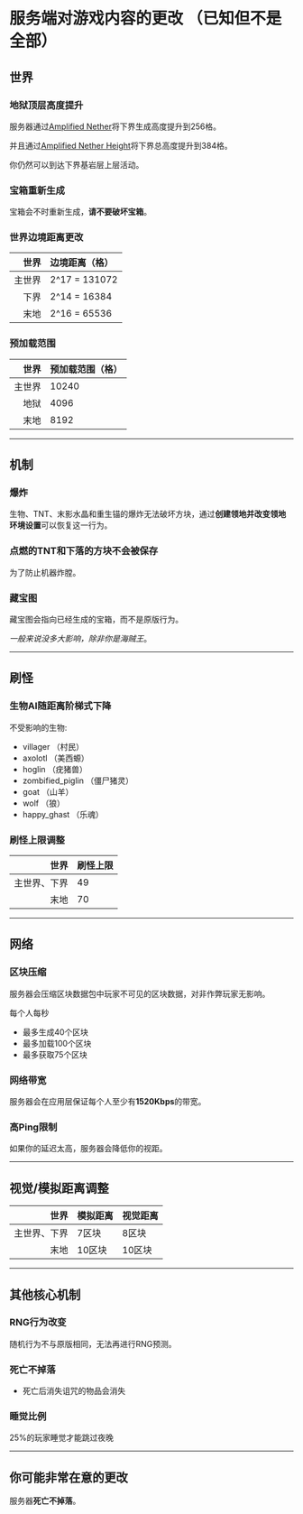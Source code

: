 # 服务端对游戏内容的更改 （已知但不是全部）

## 世界

### 地狱顶层高度提升

服务器通过[Amplified Nether](https://www.mcmod.cn/class/5205.html)将下界生成高度提升到256格。

并且通过[Amplified Nether Height](https://modrinth.com/project/8YzB9eVH)将下界总高度提升到384格。

你仍然可以到达下界基岩层上层活动。

### 宝箱重新生成

宝箱会不时重新生成，**请不要破坏宝箱**。

### 世界边境距离更改

|世界|边境距离（格）|
|--:|:--|
|主世界|2^17 = 131072|
|下界|2^14 = 16384|
|末地|2^16 = 65536|

### 预加载范围

|世界|预加载范围（格）|
|--:|:--|
|主世界|10240|
|地狱|4096|
|末地|8192|

---

## 机制

### 爆炸

生物、TNT、末影水晶和重生锚的爆炸无法破坏方块，通过**创建领地并改变领地环境设置**可以恢复这一行为。

### 点燃的TNT和下落的方块不会被保存

为了防止机器炸膛。

### 藏宝图

藏宝图会指向已经生成的宝箱，而不是原版行为。

*一般来说没多大影响，除非你是海贼王*。

---

## 刷怪

### 生物AI随距离阶梯式下降

不受影响的生物:

- villager （村民）
- axolotl （美西螈）
- hoglin （疣猪兽）
- zombified_piglin （僵尸猪灵）
- goat （山羊）
- wolf （狼）
- happy_ghast （乐魂）

### 刷怪上限调整

|世界|刷怪上限|
|---:|:-----|
|主世界、下界|49|
|末地|70|

---

## 网络

### 区块压缩

服务器会压缩区块数据包中玩家不可见的区块数据，对非作弊玩家无影响。

每个人每秒

- 最多生成40个区块
- 最多加载100个区块
- 最多获取75个区块

### 网络带宽

服务器会在应用层保证每个人至少有**1520Kbps**的带宽。

### 高Ping限制

如果你的延迟太高，服务器会降低你的视距。

---

## 视觉/模拟距离调整

|世界|模拟距离|视觉距离|
|--:|:------|:------|
|主世界、下界|7区块|8区块|
|末地|10区块|10区块|

---

## 其他核心机制

### RNG行为改变

随机行为不与原版相同，无法再进行RNG预测。

### 死亡不掉落

- 死亡后消失诅咒的物品会消失

### 睡觉比例

25%的玩家睡觉才能跳过夜晚

---

## 你可能非常在意的更改

服务器**死亡不掉落**。
